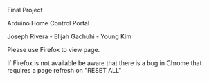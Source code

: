 Final Project

Arduino Home Control Portal

Joseph Rivera - Elijah Gachuhi - Young Kim

Please use Firefox to view page.

If Firefox is not available be aware that there is a bug in Chrome that requires a page refresh on "RESET ALL"